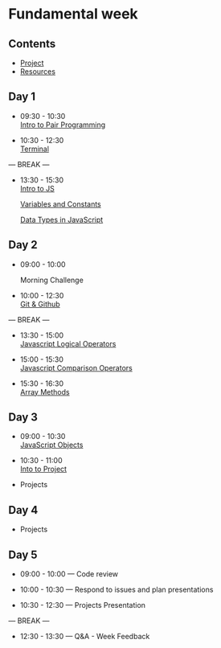 # Fundamental week

## Contents

- [Project](./project.md)
- [Resources](./resources.md)

## Day 1

- 09:30 - 10:30 <br>
[Intro to Pair Programming](https://blog.developer.atlassian.com/try-pair-programming/)

- 10:30 - 12:30 <br>
[Terminal](./terminal-ws)

— BREAK —

- 13:30 - 15:30 <br>
[Intro to JS](https://github.com/GSG-CA/Coding-Foundations-course/blob/master/coursebook/Week%2004/session-08/intro-to-js.md)

  [Variables and Constants](https://github.com/GSG-CA/Coding-Foundations-course/blob/master/coursebook/Week%2004/session-08/variables-and-constants.md)

  [Data Types in JavaScript](https://github.com/GSG-CA/Coding-Foundations-course/blob/master/coursebook/Week%2004/session-08/data-types.md)


## Day 2


- 09:00 - 10:00 <br>

  Morning Challenge 

- 10:00 - 12:30 <br>
[Git & Github](./git-and-github-ws)

— BREAK —

- 13:30 - 15:00 <br>
[Javascript Logical Operators](https://github.com/GSG-CA/Coding-Foundations-course/blob/master/coursebook/Week%2004/session-08/operators.md#logical-operators)

- 15:00 - 15:30 <br>
[Javascript Comparison Operators](https://github.com/GSG-CA/Coding-Foundations-course/blob/master/coursebook/Week%2004/session-08/operators.md#comparison-operators)

- 15:30 - 16:30 <br>
[Array Methods](https://github.com/GSG-CA/Coding-Foundations-course/blob/master/coursebook/Week%2005/session-13/array-methods.md)

## Day 3

- 09:00 - 10:30 <br>
[JavaScript Objects](https://github.com/GSG-CA/Coding-Foundations-course/blob/master/coursebook/Week%2005/session-12/javascript-objects.md)

- 10:30 - 11:00 <br>
[Into to Project](./project.md)

- Projects

## Day 4

- Projects

## Day 5

- 09:00 - 10:00 — Code review 

- 10:00 - 10:30 — Respond to issues and plan presentations

- 10:30 - 12:30 — Projects Presentation

— BREAK —


- 12:30 - 13:30 — Q&A - Week Feedback 




